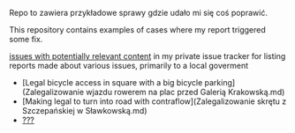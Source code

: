 Repo to zawiera przykładowe sprawy gdzie udało mi się coś poprawić.

This repository contains examples of cases where my report triggered some fix.

[issues with potentially relevant content](https://github.com/matkoniecz/Krakow/issues?utf8=%E2%9C%93&q=label%3A%22przed+-+po%22) in my private issue tracker for listing reports made about various issues, primarily to a local goverment

* [Legal bicycle access in square with a big bicycle parking](Zalegalizowanie wjazdu rowerem na plac przed Galerią Krakowską.md)
* [Making legal to turn into road with contraflow](Zalegalizowanie skrętu z Szczepańskiej w Sławkowską.md)
* [???](wat.md)
